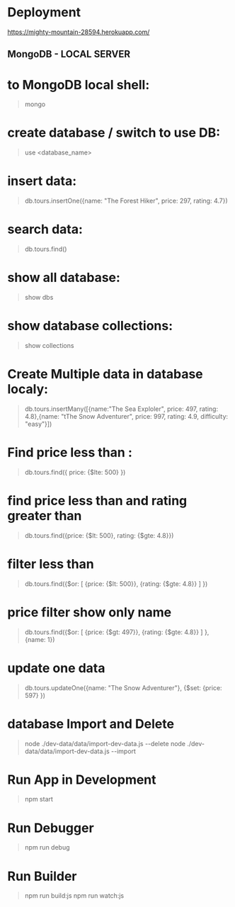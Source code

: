 # Deployment
https://mighty-mountain-28594.herokuapp.com/

## MongoDB - LOCAL SERVER

# to MongoDB local shell:
> mongo

# create database / switch to use DB:
> use <database_name>

# insert data:
> db.tours.insertOne({name: "The Forest Hiker", price: 297, rating: 4.7})

# search data:
> db.tours.find()

# show all database:
> show dbs

# show database collections:
> show collections
# Create Multiple data in database localy:
> db.tours.insertMany([{name:"The Sea Exploler", price: 497, rating: 4.8},{name: "tThe Snow Adventurer", price: 997, rating: 4.9, difficulty: "easy"}])

# Find price less than <value>:
> db.tours.find({ price: {$lte: 500} })

# find price less than and rating greater than
> db.tours.find({price: {$lt: 500}, rating: {$gte: 4.8}})

# filter less than 
> db.tours.find({$or: [ {price: {$lt: 500}}, {rating: {$gte: 4.8}} ] })

# price filter show only name
> db.tours.find({$or: [ {price: {$gt: 497}}, {rating: {$gte: 4.8}} ] }, {name: 1}) 

# update one data
> db.tours.updateOne({name: "The Snow Adventurer"}, {$set: {price: 597} })


#  database Import and Delete
> node ./dev-data/data/import-dev-data.js --delete
> node ./dev-data/data/import-dev-data.js --import


# Run App in Development
> npm start
# Run Debugger
> npm run debug

# Run Builder
> npm run build:js
> npm run watch:js